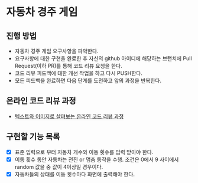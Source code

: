 # 자동차 경주 게임

## 진행 방법

* 자동차 경주 게임 요구사항을 파악한다.
* 요구사항에 대한 구현을 완료한 후 자신의 github 아이디에 해당하는 브랜치에 Pull Request(이하 PR)를 통해 코드 리뷰 요청을 한다.
* 코드 리뷰 피드백에 대한 개선 작업을 하고 다시 PUSH한다.
* 모든 피드백을 완료하면 다음 단계를 도전하고 앞의 과정을 반복한다.

## 온라인 코드 리뷰 과정

* [텍스트와 이미지로 살펴보는 온라인 코드 리뷰 과정](https://github.com/next-step/nextstep-docs/tree/master/codereview)

## 구현할 기능 목록

- [x] 표준 입력으로 부터 자동차 개수와 이동 횟수를 입력 받아야 한다.
- [x] 이동 횟수 동안 자동차는 전진 or 멈춤 동작을 수행. 조건은 0에서 9 사이에서 random 값을 중 값이 4이상일 경우이다.
- [x] 자동차들의 상태를 이동 횟수마다 화면에 출력해야 한다.